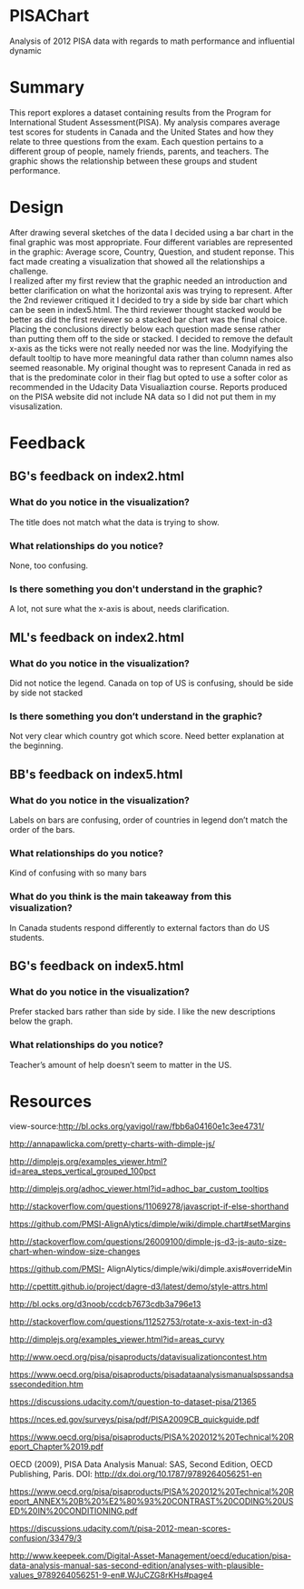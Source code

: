 # PISAChart
Analysis of 2012 PISA data with regards to math performance and influential dynamic
# Summary
This report explores a dataset containing results from the Program for International Student Assessment(PISA).  My analysis compares average test scores for students in Canada and the United States and how they relate to three questions from the exam.  Each question pertains to a different group of people, namely friends, parents, and teachers.  The graphic shows the relationship between these groups and student performance.

# Design
After drawing several sketches of the data I decided using a bar chart in the final graphic was most appropriate.  Four different variables are represented in the graphic: Average score, Country, Question, and student reponse.  This fact made creating a visualization that showed all the relationships a challenge.  
I realized after my first review that the graphic needed an introduction and better clarification on what the horizontal axis was trying to represent.  After the 2nd reviewer critiqued it I decided to try a side by side bar chart which can be seen in index5.html.  The third reviewer thought stacked would be better as did the first reviewer so a stacked bar chart was the final choice.  Placing the conclusions directly below each question made sense rather than putting them off to the side or stacked.
I decided to remove the default x-axis as the ticks were not really needed nor was the line.  Modyifying the default tooltip to have more meaningful data rather than column names also seemed reasonable.  My original thought was to represent Canada in red as that is the predominate color in their flag but opted to use a softer color as recommended in the Udacity Data Visualiaztion course.  Reports produced on the PISA website did not include NA data so I did not put them in my visusalization.


# Feedback
## BG's feedback on index2.html
### What do you notice in the visualization?
The title does not match what the data is trying to show.
### What relationships do you notice?
None, too confusing.
### Is there something you don't understand in the graphic?
A lot, not sure what the x-axis is about, needs clarification.
## ML's feedback on index2.html
### What do you notice in the visualization?
Did not notice the legend.  Canada on top of US is confusing, should be side by side not stacked
### Is there something you don’t understand in the graphic?
Not very clear which country got which score.  Need better explanation at the beginning.
## BB's feedback on index5.html
### What do you notice in the visualization?
Labels on bars are confusing, order of countries in legend don’t match the order of the bars.
### What relationships do you notice?
Kind of confusing with so many bars
### What do you think is the main takeaway from this visualization?
In Canada students respond differently to external factors than do US students.
## BG's feedback on index5.html
### What do you notice in the visualization?
Prefer stacked bars rather than side by side.  I like the new descriptions below the graph.
### What relationships do you notice?
Teacher’s amount of help doesn’t seem to matter in the US.

# Resources
view-source:http://bl.ocks.org/yavigol/raw/fbb6a04160e1c3ee4731/

http://annapawlicka.com/pretty-charts-with-dimple-js/

http://dimplejs.org/examples_viewer.html?id=area_steps_vertical_grouped_100pct

http://dimplejs.org/adhoc_viewer.html?id=adhoc_bar_custom_tooltips

http://stackoverflow.com/questions/11069278/javascript-if-else-shorthand

https://github.com/PMSI-AlignAlytics/dimple/wiki/dimple.chart#setMargins

http://stackoverflow.com/questions/26009100/dimple-js-d3-js-auto-size-chart-when-window-size-changes

https://github.com/PMSI-
AlignAlytics/dimple/wiki/dimple.axis#overrideMin

http://cpettitt.github.io/project/dagre-d3/latest/demo/style-attrs.html

http://bl.ocks.org/d3noob/ccdcb7673cdb3a796e13

http://stackoverflow.com/questions/11252753/rotate-x-axis-text-in-d3

http://dimplejs.org/examples_viewer.html?id=areas_curvy

http://www.oecd.org/pisa/pisaproducts/datavisualizationcontest.htm

https://www.oecd.org/pisa/pisaproducts/pisadataanalysismanualspssandsassecondedition.htm

https://discussions.udacity.com/t/question-to-dataset-pisa/21365

https://nces.ed.gov/surveys/pisa/pdf/PISA2009CB_quickguide.pdf

https://www.oecd.org/pisa/pisaproducts/PISA%202012%20Technical%20Report_Chapter%2019.pdf

OECD (2009), PISA Data Analysis Manual: SAS, Second Edition, OECD Publishing, Paris.
DOI: http://dx.doi.org/10.1787/9789264056251-en

https://www.oecd.org/pisa/pisaproducts/PISA%202012%20Technical%20Report_ANNEX%20B%20%E2%80%93%20CONTRAST%20CODING%20USED%20IN%20CONDITIONING.pdf

https://discussions.udacity.com/t/pisa-2012-mean-scores-confusion/33479/3

http://www.keepeek.com/Digital-Asset-Management/oecd/education/pisa-data-analysis-manual-sas-second-edition/analyses-with-plausible-values_9789264056251-9-en#.WJuCZG8rKHs#page4
